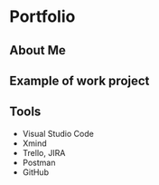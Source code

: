 # Portfolio

## About Me

## Example of work project

## Tools
- Visual Studio Code
- Xmind
- Trello, JIRA
- Postman
- GitHub
